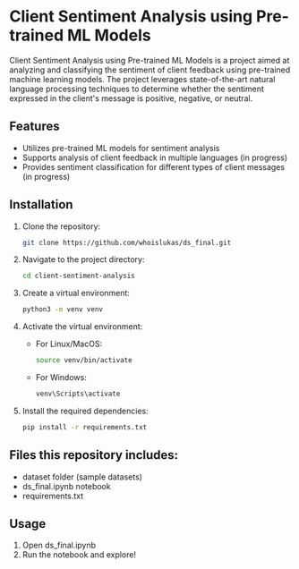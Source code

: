 # Client Sentiment Analysis using Pre-trained ML Models

Client Sentiment Analysis using Pre-trained ML Models is a project aimed at analyzing and classifying the sentiment of client feedback using pre-trained machine learning models. The project leverages state-of-the-art natural language processing techniques to determine whether the sentiment expressed in the client's message is positive, negative, or neutral.

## Features

- Utilizes pre-trained ML models for sentiment analysis
- Supports analysis of client feedback in multiple languages (in progress)
- Provides sentiment classification for different types of client messages (in progress)

## Installation

1. Clone the repository:

   ```bash
   git clone https://github.com/whoislukas/ds_final.git
   ```

2. Navigate to the project directory:

   ```bash
   cd client-sentiment-analysis
   ```

3. Create a virtual environment:

   ```bash
   python3 -m venv venv
   ```

4. Activate the virtual environment:

   - For Linux/MacOS:

     ```bash
     source venv/bin/activate
     ```

   - For Windows:

     ```bash
     venv\Scripts\activate
     ```

5. Install the required dependencies:

   ```bash
   pip install -r requirements.txt
   ```
## Files this repository includes:
   - dataset folder (sample datasets)
   - ds_final.ipynb notebook 
   - requirements.txt
## Usage

1. Open ds_final.ipynb
2. Run the notebook and explore!
